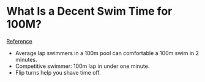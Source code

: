 # What Is a Decent Swim Time for 100M?
[Reference](https://www.livestrong.com/article/442368-what-is-a-decent-swim-time-for-100m/)

- Average lap swimmers in a 100m pool can comfortable a 100m swim in 2 minutes.
- Competitive swimmer: 100m lap in under one minute.
- Flip turns help you shave time off.
